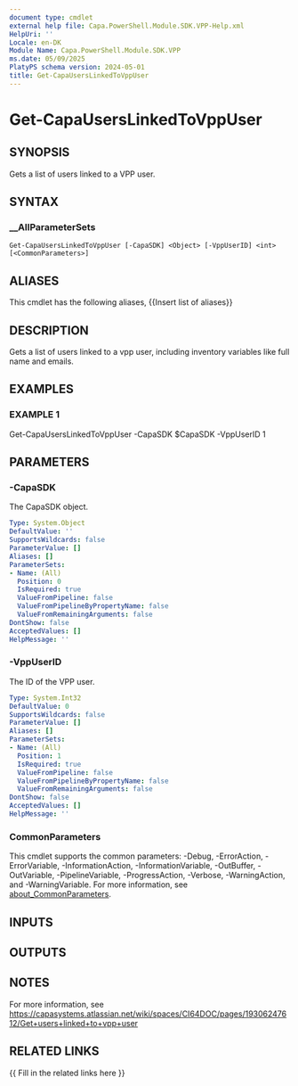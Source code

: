 ```yaml
---
document type: cmdlet
external help file: Capa.PowerShell.Module.SDK.VPP-Help.xml
HelpUri: ''
Locale: en-DK
Module Name: Capa.PowerShell.Module.SDK.VPP
ms.date: 05/09/2025
PlatyPS schema version: 2024-05-01
title: Get-CapaUsersLinkedToVppUser
---
```


# Get-CapaUsersLinkedToVppUser

## SYNOPSIS

Gets a list of users linked to a VPP user.

## SYNTAX

### __AllParameterSets

```
Get-CapaUsersLinkedToVppUser [-CapaSDK] <Object> [-VppUserID] <int> [<CommonParameters>]
```

## ALIASES

This cmdlet has the following aliases,
  {{Insert list of aliases}}

## DESCRIPTION

Gets a list of users linked to a vpp user, including inventory variables like full name and emails.

## EXAMPLES

### EXAMPLE 1

Get-CapaUsersLinkedToVppUser -CapaSDK $CapaSDK -VppUserID 1

## PARAMETERS

### -CapaSDK

The CapaSDK object.

```yaml
Type: System.Object
DefaultValue: ''
SupportsWildcards: false
ParameterValue: []
Aliases: []
ParameterSets:
- Name: (All)
  Position: 0
  IsRequired: true
  ValueFromPipeline: false
  ValueFromPipelineByPropertyName: false
  ValueFromRemainingArguments: false
DontShow: false
AcceptedValues: []
HelpMessage: ''
```

### -VppUserID

The ID of the VPP user.

```yaml
Type: System.Int32
DefaultValue: 0
SupportsWildcards: false
ParameterValue: []
Aliases: []
ParameterSets:
- Name: (All)
  Position: 1
  IsRequired: true
  ValueFromPipeline: false
  ValueFromPipelineByPropertyName: false
  ValueFromRemainingArguments: false
DontShow: false
AcceptedValues: []
HelpMessage: ''
```

### CommonParameters

This cmdlet supports the common parameters: -Debug, -ErrorAction, -ErrorVariable,
-InformationAction, -InformationVariable, -OutBuffer, -OutVariable, -PipelineVariable,
-ProgressAction, -Verbose, -WarningAction, and -WarningVariable. For more information, see
[about_CommonParameters](https://go.microsoft.com/fwlink/?LinkID=113216).

## INPUTS

## OUTPUTS

## NOTES

For more information, see https://capasystems.atlassian.net/wiki/spaces/CI64DOC/pages/19306247612/Get+users+linked+to+vpp+user


## RELATED LINKS

{{ Fill in the related links here }}

